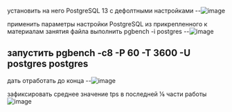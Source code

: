 установить на него PostgreSQL 13 с дефолтными настройками
--![image](https://user-images.githubusercontent.com/45406197/182200335-ca22768b-dcaa-4e68-beed-062836337e47.png)

применить параметры настройки PostgreSQL из прикрепленного к материалам занятия файла
выполнить pgbench -i postgres
--![image](https://user-images.githubusercontent.com/45406197/182200541-9b1219c0-431b-498f-9d81-0addb7023ebb.png)

запустить pgbench -c8 -P 60 -T 3600 -U postgres postgres
--
дать отработать до конца
--![image](https://user-images.githubusercontent.com/45406197/182210079-c8bdce87-e23c-4c28-a048-9839475797d4.png)

зафиксировать среднее значение tps в последней ⅙ части работы
![image](https://user-images.githubusercontent.com/45406197/182211244-6f052d73-2a77-47ac-812f-172a573352f3.png)
